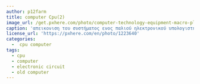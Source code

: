 ```yaml
---
author: p12farm
title: computer Cpu(2)  
image_url: /get.pxhere.com/photo/computer-technology-equipment-macro-plate-electronic-close-up-inside-background-electronics-parts-digital-concept-hardware-detail-circuit-board-high-tech-motherboard-microcontroller-electronic-engineering-personal-computer-electronic-device-computer-hardware-personal-computer-hardware-electronic-instrument-electrical-network-random-access-memory-microscheme-processor-board-microelectronics-1223640.jpg
caption: 'απεικονιση του συστήματος ενος παλιού ηλεκτρονικού υπολογιστή'
license_url: 'https://pxhere.com/en/photo/1223640'
categories: 
  -  cpu computer
tags:
  - cpu
  - computer
  - electronic circuit
  - old computer
---
```

